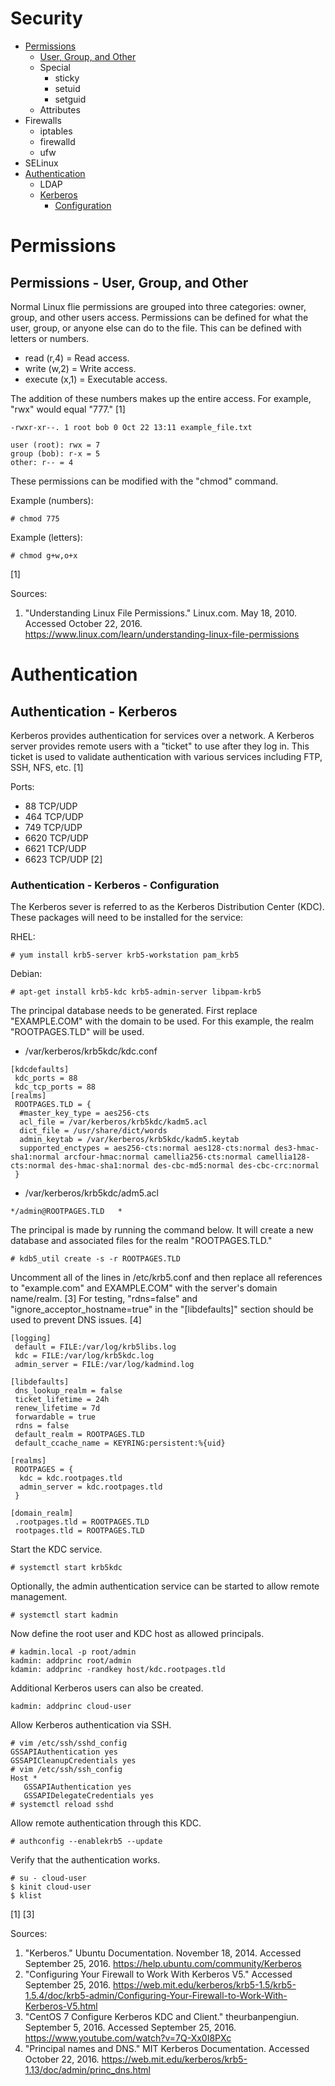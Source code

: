 # Security

* [Permissions](#permissions)
  * [User, Group, and Other](#permissions---user,-group,-and-other)
  * Special
    * sticky
    * setuid
    * setguid
  * Attributes
* Firewalls
  * iptables
  * firewalld
  * ufw
* SELinux
* [Authentication](#authentication)
  * LDAP
  * [Kerberos](#authentication---kerberos)
    * [Configuration](#authentication---kerberos---configuration)


# Permissions


## Permissions - User, Group, and Other

Normal Linux flie permissions are grouped into three categories: owner, group, and other users access. Permissions can be defined for what the user, group, or anyone else can do to the file. This can be defined with letters or numbers.

* read (r,4) = Read access.
* write (w,2) = Write access.
* execute (x,1) = Executable access.

The addition of these numbers makes up the entire access. For example, "rwx" would equal "777." [1]

```
-rwxr-xr--. 1 root bob 0 Oct 22 13:11 example_file.txt
```
```
user (root): rwx = 7
group (bob): r-x = 5
other: r-- = 4
```

These permissions can be modified with the "chmod" command.

Example (numbers):
```
# chmod 775
```

Example (letters):
```
# chmod g+w,o+x
```

[1]

Sources:

1. "Understanding Linux File Permissions." Linux.com. May 18, 2010. Accessed October 22, 2016. https://www.linux.com/learn/understanding-linux-file-permissions


# Authentication


## Authentication - Kerberos

Kerberos provides authentication for services over a network. A Kerberos server provides remote users with a "ticket" to use after they log in. This ticket is used to validate authentication with various services including FTP, SSH, NFS, etc. [1]

Ports:
* 88 TCP/UDP
* 464 TCP/UDP
* 749 TCP/UDP
* 6620 TCP/UDP
* 6621 TCP/UDP
* 6623 TCP/UDP [2]


### Authentication - Kerberos - Configuration

The Kerberos sever is referred to as the Kerberos Distribution Center (KDC). These packages will need to be installed for the service:

RHEL:
```
# yum install krb5-server krb5-workstation pam_krb5
```

Debian:
```
# apt-get install krb5-kdc krb5-admin-server libpam-krb5
```


The principal database needs to be generated. First replace "EXAMPLE.COM" with the domain to be used. For this example, the realm "ROOTPAGES.TLD" will be used.

* /var/kerberos/krb5kdc/kdc.conf

```
[kdcdefaults]
 kdc_ports = 88
 kdc_tcp_ports = 88
[realms]
 ROOTPAGES.TLD = {
  #master_key_type = aes256-cts
  acl_file = /var/kerberos/krb5kdc/kadm5.acl
  dict_file = /usr/share/dict/words
  admin_keytab = /var/kerberos/krb5kdc/kadm5.keytab
  supported_enctypes = aes256-cts:normal aes128-cts:normal des3-hmac-sha1:normal arcfour-hmac:normal camellia256-cts:normal camellia128-cts:normal des-hmac-sha1:normal des-cbc-md5:normal des-cbc-crc:normal
 }
```

* /var/kerberos/krb5kdc/adm5.acl
```
*/admin@ROOTPAGES.TLD	*
```

The principal is made by running the command below. It will create a new database and associated files for the realm "ROOTPAGES.TLD."
```
# kdb5_util create -s -r ROOTPAGES.TLD
```

Uncomment all of the lines in /etc/krb5.conf and then replace all references to "example.com" and EXAMPLE.COM" with the server's domain name/realm. [3] For testing, "rdns=false" and "ignore_acceptor_hostname=true" in the "[libdefaults]" section should be used to prevent DNS issues. [4]

```
[logging]
 default = FILE:/var/log/krb5libs.log
 kdc = FILE:/var/log/krb5kdc.log
 admin_server = FILE:/var/log/kadmind.log

[libdefaults]
 dns_lookup_realm = false
 ticket_lifetime = 24h
 renew_lifetime = 7d
 forwardable = true
 rdns = false
 default_realm = ROOTPAGES.TLD
 default_ccache_name = KEYRING:persistent:%{uid}

[realms]
 ROOTPAGES = {
  kdc = kdc.rootpages.tld
  admin_server = kdc.rootpages.tld
 }

[domain_realm]
 .rootpages.tld = ROOTPAGES.TLD
 rootpages.tld = ROOTPAGES.TLD
```

Start the KDC service.
```
# systemctl start krb5kdc
```

Optionally, the admin authentication service can be started to allow remote management.
```
# systemctl start kadmin
```

Now define the root user and KDC host as allowed principals.
```
# kadmin.local -p root/admin
kadmin: addprinc root/admin
kdamin: addprinc -randkey host/kdc.rootpages.tld
```

Additional Kerberos users can also be created.
```
kadmin: addprinc cloud-user
```

Allow Kerberos authentication via SSH.
```
# vim /etc/ssh/sshd_config
GSSAPIAuthentication yes
GSSAPICleanupCredentials yes
# vim /etc/ssh/ssh_config
Host *
   GSSAPIAuthentication yes
   GSSAPIDelegateCredentials yes
# systemctl reload sshd
```

Allow remote authentication through this KDC.
```
# authconfig --enablekrb5 --update
```

Verify that the authentication works.
```
# su - cloud-user
$ kinit cloud-user
$ klist
```

[1] [3]

Sources:

1. "Kerberos." Ubuntu Documentation. November 18, 2014. Accessed September 25, 2016. https://help.ubuntu.com/community/Kerberos
2. "Configuring Your Firewall to Work With Kerberos V5." Accessed September 25, 2016. https://web.mit.edu/kerberos/krb5-1.5/krb5-1.5.4/doc/krb5-admin/Configuring-Your-Firewall-to-Work-With-Kerberos-V5.html
3. "CentOS 7 Configure Kerberos KDC and Client." theurbanpengiun. September 5, 2016. Accessed September 25, 2016. https://www.youtube.com/watch?v=7Q-Xx0I8PXc
4. "Principal names and DNS." MIT Kerberos Documentation. Accessed October 22, 2016. https://web.mit.edu/kerberos/krb5-1.13/doc/admin/princ_dns.html

